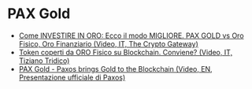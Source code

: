 # PAX Gold

- [Come INVESTIRE IN ORO: Ecco il modo MIGLIORE. PAX GOLD vs Oro Fisico, Oro Finanziario (Video, IT, The Crypto Gateway)](https://youtu.be/cfPwPCb_A5o)
- [Token coperti da ORO Fisico su Blockchain. Conviene? (Video, IT, Tiziano Tridico)](https://youtu.be/cNynVkgkb94)
- [PAX Gold - Paxos brings Gold to the Blockchain (Video, EN, Presentazione ufficiale di Paxos)](https://www.youtube.com/watch?v=7p0TKi5CA_Y)
